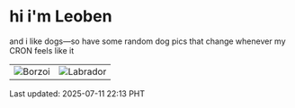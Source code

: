 # hi i'm Leoben

and i like dogs—so have some random dog pics that change whenever my CRON feels like it

|  |  |
|--------|----------|
| ![Borzoi](https://random-dog-vercel.vercel.app/api/random-borzoi?v=1752243203) | ![Labrador](https://random-dog-vercel.vercel.app/api/random-labrador?v=1752243203) |

Last updated: 2025-07-11 22:13 PHT
